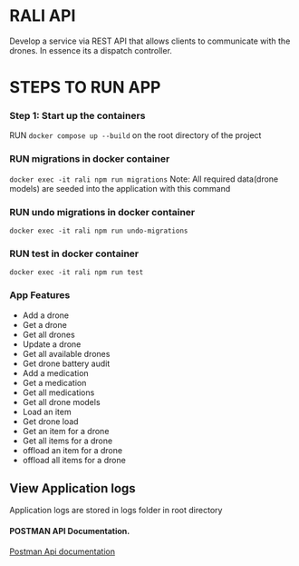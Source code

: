 # RALI API
Develop a service via REST API that allows clients to communicate with the drones. In essence its a dispatch controller.

# STEPS TO RUN APP
### Step 1: Start up the containers
RUN `docker compose up --build` on the root directory of the project

### RUN migrations in docker container
`docker exec -it rali npm run migrations`
Note: All required data(drone models) are seeded into the application with this command

### RUN undo migrations in docker container
`docker exec -it rali npm run undo-migrations`

### RUN test in docker container
`docker exec -it rali npm run test`


### App Features
- Add a drone
- Get a drone
- Get all drones
- Update a drone
- Get all available drones
- Get drone battery audit
- Add a medication
- Get a medication
- Get all medications
- Get all drone models
- Load an item
- Get drone load
- Get an item for a drone
- Get all items for a drone
- offload an item for a drone
- offload all items for a drone

## View Application logs
Application logs are stored in logs folder in root directory


#### POSTMAN API Documentation.
[Postman Api documentation](https://documenter.getpostman.com/view/18184787/UyrEiveC)



